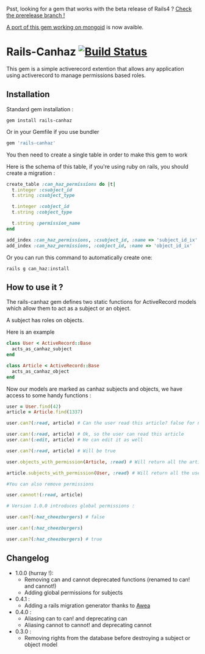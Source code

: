 Psst, looking for a gem that works with the beta release of Rails4 ? [Check the prerelease branch !](https://github.com/intrepidd/rails-canhaz/tree/4.0.0.beta1)

[A port of this gem working on mongoid](https://github.com/intrepidd/mongoid-canhaz) is now avaible.
# Rails-Canhaz [![Build Status](https://travis-ci.org/Intrepidd/rails-canhaz.png?branch=4.0.0.beta1)](https://travis-ci.org/Intrepidd/rails-canhaz)

This gem is a simple activerecord extention that allows any application using activerecord to manage permissions based roles.

## Installation

Standard gem installation :

```
gem install rails-canhaz
```

Or in your Gemfile if you use bundler

```ruby
gem 'rails-canhaz'
```

You then need to create a single table in order to make this gem to work

Here is the schema of this table, if you're using ruby on rails, you should create a migration :

```ruby
create_table :can_haz_permissions do |t|
  t.integer :csubject_id
  t.string :csubject_type

  t.integer :cobject_id
  t.string :cobject_type

  t.string :permission_name
end

add_index :can_haz_permissions, :csubject_id, :name => 'subject_id_ix'
add_index :can_haz_permissions, :cobject_id, :name => 'object_id_ix'
```

Or you can run this command to automatically create one:

```
rails g can_haz:install
```

## How to use it ?

The rails-canhaz gem defines two static functions for ActiveRecord models which allow them to act as a subject or an object.

A subject has roles on objects.

Here is an example

```ruby
class User < ActiveRecord::Base
  acts_as_canhaz_subject
end

class Article < ActiveRecord::Base
  acts_as_canhaz_object
end
```

Now our models are marked as canhaz subjects and objects, we have access to some handy functions :


```ruby
user = User.find(42)
article = Article.find(1337)

user.can?(:read, article) # Can the user read this article? false for now

user.can!(:read, article) # Ok, so the user can read this article
user.can!(:edit, article) # He can edit it as well

user.can?(:read, article) # Will be true

user.objects_with_permission(Article, :read) # Will return all the articles w/ read permissions for this user

article.subjects_with_permission(User, :read) # Will return all the users hat are able to read this article

#You can also remove permissions

user.cannot!(:read, article)

# Version 1.0.0 introduces global permissions :

user.can?(:haz_cheezburgers) # false

user.can!(:haz_cheezburgers)

user.can?(:haz_cheezburgers) # true

```

## Changelog
* 1.0.0 (hurray !):
  * Removing can and cannot deprecated functions (renamed to can! and cannot!)
  * Adding global permissions for subjects
* 0.4.1 :
  * Adding a rails migration generator thanks to [Awea](http://github.com/Awea)
* 0.4.0 :
  * Aliasing can to can! and deprecating can
  * Aliasing cannot to cannot! and deprecating cannot
* 0.3.0 :
  * Removing rights from the database before destroying a subject or object model
